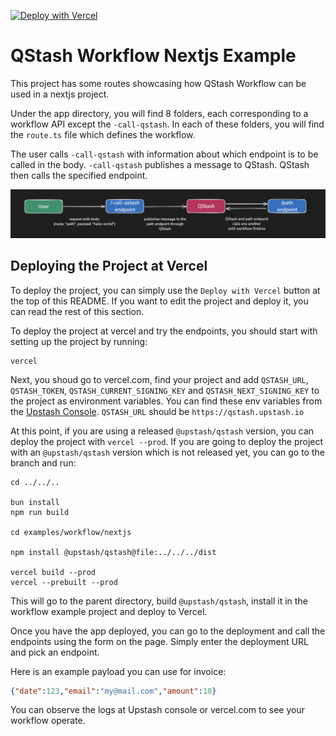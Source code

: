 [![Deploy with Vercel](https://vercel.com/button)](https://vercel.com/new/clone?repository-url=https%3A%2F%2Fgithub.com%2Fupstash%2Fqstash-js%2Ftree%2Fmain%2Fexamples%2Fworkflow%2Fnextjs&env=QSTASH_TOKEN,OPENAI_API_KEY&envDescription=OPENAI_API_KEY%20is%20only%20required%20for%20the%20%60call%60%20endpoint.%20For%20other%20endpoints%2C%20you%20can%20enter%20a%20random%20OPENAI_API_KEY%20key%20since%20it%20won't%20be%20used.&project-name=qstash-workflow&repository-name=qstash-workflow&demo-title=Upstash%20-%20QStash%20Workflow%20Example&demo-description=A%20Next.js%20Application%20Utilizing%20QStash%20Workflows)

# QStash Workflow Nextjs Example

This project has some routes showcasing how QStash Workflow can be used in a nextjs project.

Under the app directory, you will find 8 folders, each corresponding to a workflow API except the `-call-qstash`. In each of these folders, you will find the `route.ts` file which defines the workflow.

The user calls `-call-qstash` with information about which endpoint is to be called in the body. `-call-qstash` publishes a message to QStash. QStash then calls the specified endpoint.

![flow-diagram](../imgs/flow-diagram.png)

## Deploying the Project at Vercel

To deploy the project, you can simply use the `Deploy with Vercel` button at the top of this README. If you want to edit the project and deploy it, you can read the rest of this section.

To deploy the project at vercel and try the endpoints, you should start with setting up the project by running:

```
vercel
```

Next, you shoud go to vercel.com, find your project and add `QSTASH_URL`, `QSTASH_TOKEN`, `QSTASH_CURRENT_SIGNING_KEY` and `QSTASH_NEXT_SIGNING_KEY` to the project as environment variables. You can find these env variables from the [Upstash Console](https://console.upstash.com/qstash). `QSTASH_URL` should be `https://qstash.upstash.io`

At this point, if you are using a released `@upstash/qstash` version, you can deploy the project with `vercel --prod`. If you are going to deploy the project with an `@upstash/qstash` version which is not released yet, you can go to the branch and run:

```
cd ../../..

bun install
npm run build

cd examples/workflow/nextjs

npm install @upstash/qstash@file:../../../dist

vercel build --prod
vercel --prebuilt --prod
```

This will go to the parent directory, build `@upstash/qstash`, install it in the workflow example project and deploy to Vercel.

Once you have the app deployed, you can go to the deployment and call the endpoints using the form on the page. Simply enter the deployment URL and pick an endpoint.

Here is an example payload you can use for invoice:

```json
{"date":123,"email":"my@mail.com","amount":10}
```

You can observe the logs at Upstash console or vercel.com to see your workflow operate.
